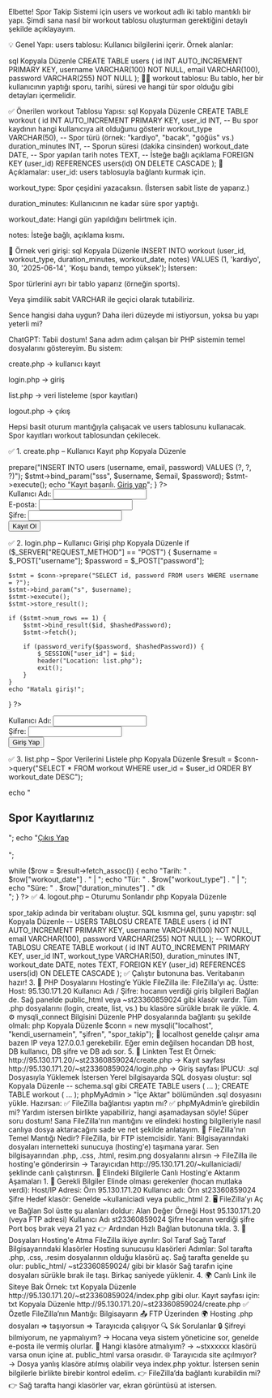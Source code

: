 Elbette! Spor Takip Sistemi için users ve workout adlı iki tablo mantıklı bir yapı. Şimdi sana nasıl bir workout tablosu oluşturman gerektiğini detaylı şekilde açıklayayım.

💡 Genel Yapı:
users tablosu:
Kullanıcı bilgilerini içerir. Örnek alanlar:

sql
Kopyala
Düzenle
CREATE TABLE users (
    id INT AUTO_INCREMENT PRIMARY KEY,
    username VARCHAR(100) NOT NULL,
    email VARCHAR(100),
    password VARCHAR(255) NOT NULL
);
🏋️‍♂️ workout tablosu:
Bu tablo, her bir kullanıcının yaptığı sporu, tarihi, süresi ve hangi tür spor olduğu gibi detayları içermelidir.

✅ Önerilen workout Tablosu Yapısı:
sql
Kopyala
Düzenle
CREATE TABLE workout (
    id INT AUTO_INCREMENT PRIMARY KEY,
    user_id INT,                          -- Bu spor kaydının hangi kullanıcıya ait olduğunu gösterir
    workout_type VARCHAR(50),            -- Spor türü (örnek: "kardiyo", "bacak", "göğüs" vs.)
    duration_minutes INT,                -- Sporun süresi (dakika cinsinden)
    workout_date DATE,                   -- Spor yapılan tarih
    notes TEXT,                          -- İsteğe bağlı açıklama
    FOREIGN KEY (user_id) REFERENCES users(id) 
        ON DELETE CASCADE
);
📌 Açıklamalar:
user_id: users tablosuyla bağlantı kurmak için.

workout_type: Spor çeşidini yazacaksın. (İstersen sabit liste de yaparız.)

duration_minutes: Kullanıcının ne kadar süre spor yaptığı.

workout_date: Hangi gün yapıldığını belirtmek için.

notes: İsteğe bağlı, açıklama kısmı.

🎯 Örnek veri girişi:
sql
Kopyala
Düzenle
INSERT INTO workout (user_id, workout_type, duration_minutes, workout_date, notes)
VALUES (1, 'kardiyo', 30, '2025-06-14', 'Koşu bandı, tempo yüksek');
İstersen:

Spor türlerini ayrı bir tablo yaparız (örneğin sports).

Veya şimdilik sabit VARCHAR ile geçici olarak tutabiliriz.

Sence hangisi daha uygun? Daha ileri düzeyde mi istiyorsun, yoksa bu yapı yeterli mi?




ChatGPT:
Tabii dostum! Sana adım adım çalışan bir PHP sistemin temel dosyalarını göstereyim. Bu sistem:

create.php → kullanıcı kayıt

login.php → giriş

list.php → veri listeleme (spor kayıtları)

logout.php → çıkış

Hepsi basit oturum mantığıyla çalışacak ve users tablosunu kullanacak. Spor kayıtları workout tablosundan çekilecek.

✅ 1. create.php – Kullanıcı Kayıt
php
Kopyala
Düzenle
<?php
session_start();
$conn = new mysqli("localhost", "root", "", "spor_takip");

if ($_SERVER["REQUEST_METHOD"] == "POST") {
    $username = $_POST["username"];
    $email = $_POST["email"];
    $password = password_hash($_POST["password"], PASSWORD_DEFAULT);

    $stmt = $conn->prepare("INSERT INTO users (username, email, password) VALUES (?, ?, ?)");
    $stmt->bind_param("sss", $username, $email, $password);
    $stmt->execute();

    echo "Kayıt başarılı. <a href='login.php'>Giriş yap</a>";
}
?>

<form method="POST">
    Kullanıcı Adı: <input type="text" name="username" required><br>
    E-posta: <input type="email" name="email" required><br>
    Şifre: <input type="password" name="password" required><br>
    <button type="submit">Kayıt Ol</button>
</form>
✅ 2. login.php – Kullanıcı Girişi
php
Kopyala
Düzenle
<?php
session_start();
$conn = new mysqli("localhost", "root", "", "spor_takip");

if ($_SERVER["REQUEST_METHOD"] == "POST") {
    $username = $_POST["username"];
    $password = $_POST["password"];

    $stmt = $conn->prepare("SELECT id, password FROM users WHERE username = ?");
    $stmt->bind_param("s", $username);
    $stmt->execute();
    $stmt->store_result();
    
    if ($stmt->num_rows == 1) {
        $stmt->bind_result($id, $hashedPassword);
        $stmt->fetch();

        if (password_verify($password, $hashedPassword)) {
            $_SESSION["user_id"] = $id;
            header("Location: list.php");
            exit();
        }
    }
    echo "Hatalı giriş!";
}
?>

<form method="POST">
    Kullanıcı Adı: <input type="text" name="username" required><br>
    Şifre: <input type="password" name="password" required><br>
    <button type="submit">Giriş Yap</button>
</form>
✅ 3. list.php – Spor Verilerini Listele
php
Kopyala
Düzenle
<?php
session_start();
if (!isset($_SESSION["user_id"])) {
    header("Location: login.php");
    exit();
}
$conn = new mysqli("localhost", "root", "", "spor_takip");
$user_id = $_SESSION["user_id"];

$result = $conn->query("SELECT * FROM workout WHERE user_id = $user_id ORDER BY workout_date DESC");

echo "<h2>Spor Kayıtlarınız</h2>";
echo "<a href='logout.php'>Çıkış Yap</a><br><br>";

while ($row = $result->fetch_assoc()) {
    echo "Tarih: " . $row["workout_date"] . " | ";
    echo "Tür: " . $row["workout_type"] . " | ";
    echo "Süre: " . $row["duration_minutes"] . " dk<br>";
}
?>
✅ 4. logout.php – Oturumu Sonlandır
php
Kopyala
Düzenle
<?php
session_start();
session_destroy();
header("Location: login.php");
exit();
🔧 Notlar:
Tüm dosyaları aynı dizinde tut.

spor_takip adında bir veritabanı oluştur.

users ve workout tabloları az önce verdiğimiz gibi olmalı.

Güvenlik için prepared statements kullanıldı.

Arayüz sade ama istersen Bootstrap ile şıklaştırabiliriz.

İstersen şimdi buna bir de workout ekleme sayfası (add_workout.php) ekleyebiliriz. Onu da yapalım mı?



Harika soru dostum! Sana adım adım hocanın verdiği hosting bilgileriyle kendi veritabanını nasıl kuracağını ve bu sistemini oraya nasıl taşıyacağını göstereceğim.

🧠 Genel Mantık:
Hosting’e phpMyAdmin üzerinden bağlanırsın.

users ve workout tablolarını orada oluşturursun (ister elle, ister .sql dosyası ile).

PHP dosyalarını FileZilla gibi bir FTP programıyla yükleyip yayına alırsın.

✅ Aşamalar:
1. 🔑 Hosting Bilgilerini Topla:
Sana verilen bilgiler genelde şöyle olur:

FTP Sunucu Adı: ftp.alanadi.com ya da IP (örnek: 95.130.171.20)

Kullanıcı Adı

Şifre

phpMyAdmin Adresi: Genelde http://95.130.171.20/phpmyadmin/ gibi

💬 Hocan sana bu bilgileri vermişti: Örnek adres ⇒ http://95.130.171.20/~st23360859024/

2. 🛠 phpMyAdmin’e Gir ve Veritabanı Oluştur:
Tarayıcına phpMyAdmin adresini yaz (örnek: http://95.130.171.20/phpmyadmin/)

Giriş yap.

Sol üstten Yeni > spor_takip adında bir veritabanı oluştur.

SQL kısmına gel, şunu yapıştır:

sql
Kopyala
Düzenle
-- USERS TABLOSU
CREATE TABLE users (
    id INT AUTO_INCREMENT PRIMARY KEY,
    username VARCHAR(100) NOT NULL,
    email VARCHAR(100),
    password VARCHAR(255) NOT NULL
);

-- WORKOUT TABLOSU
CREATE TABLE workout (
    id INT AUTO_INCREMENT PRIMARY KEY,
    user_id INT,
    workout_type VARCHAR(50),
    duration_minutes INT,
    workout_date DATE,
    notes TEXT,
    FOREIGN KEY (user_id) REFERENCES users(id) ON DELETE CASCADE
);
✅ Çalıştır butonuna bas. Veritabanın hazır!

3. 📂 PHP Dosyalarını Hosting’e Yükle
FileZilla ile:
FileZilla’yı aç.

Üstte:

Host: 95.130.171.20

Kullanıcı Adı / Şifre: hocanın verdiği giriş bilgileri

Bağlan de.

Sağ panelde public_html veya ~st23360859024 gibi klasör vardır.

Tüm .php dosyalarını (login, create, list, vs.) bu klasöre sürükle bırak ile yükle.

4. ⚙️ mysqli_connect Bilgisini Düzenle
PHP dosyalarında bağlantı şu şekilde olmalı:

php
Kopyala
Düzenle
$conn = new mysqli("localhost", "kendi_usernamein", "şifren", "spor_takip");
🧠 localhost genelde çalışır ama bazen IP veya 127.0.0.1 gerekebilir.
Eğer emin değilsen hocandan DB host, DB kullanıcı, DB şifre ve DB adı sor.

5. 🔗 Linkten Test Et
Örnek:
http://95.130.171.20/~st23360859024/create.php → Kayıt sayfası
http://95.130.171.20/~st23360859024/login.php → Giriş sayfası

İPUCU: .sql Dosyasıyla Yüklemek İstersen
Yerel bilgisayarda SQL dosyası oluştur:

sql
Kopyala
Düzenle
-- schema.sql gibi
CREATE TABLE users ( ... );
CREATE TABLE workout ( ... );
phpMyAdmin > "İçe Aktar" bölümünden .sql dosyasını yükle.

Hazırsan:
✅ FileZilla bağlantısı yaptın mı?
✅ phpMyAdmin’e girebildin mi?

Yardım istersen birlikte yapabiliriz, hangi aşamadaysan söyle!








Süper soru dostum! Sana FileZilla'nın mantığını ve elindeki hosting bilgileriyle nasıl canlıya dosya aktaracağını sade ve net şekilde anlatayım.

🧠 FileZilla'nın Temel Mantığı Nedir?
FileZilla, bir FTP istemcisidir. Yani:

Bilgisayarındaki dosyaları internetteki sunucuya (hosting'e) taşımana yarar.

Sen bilgisayarından .php, .css, .html, resim.png dosyalarını alırsın → FileZilla ile hosting'e gönderirsin → Tarayıcıdan http://95.130.171.20/~kullaniciadi/ şeklinde canlı çalıştırırsın.

🧳 Elindeki Bilgilerle Canlı Hosting'e Aktarım Aşamaları
1. 🔧 Gerekli Bilgiler
Elinde olması gerekenler (hocan mutlaka verdi):

Host/IP Adresi: Örn 95.130.171.20

Kullanıcı adı: Örn st23360859024

Şifre

Hedef klasör: Genelde ~kullaniciadi veya public_html

2. 🖥 FileZilla’yı Aç ve Bağlan
Sol üstte şu alanları doldur:

Alan	Değer Örneği
Host	95.130.171.20 (veya FTP adresi)
Kullanıcı Adı	st23360859024
Şifre	Hocanın verdiği şifre
Port	boş bırak veya 21 yaz

👉 Ardından Hızlı Bağlan butonuna tıkla.

3. 📂 Dosyaları Hosting'e Atma
FileZilla ikiye ayrılır:

Sol Taraf	Sağ Taraf
Bilgisayarındaki klasörler	Hosting sunucusu klasörleri

Adımlar:

Sol tarafta .php, .css, .resim dosyalarının olduğu klasörü aç.

Sağ tarafta genelde şu olur:

public_html/

~st23360859024/ gibi bir klasör

Sağ tarafın içine dosyaları sürükle bırak ile taşı.

Birkaç saniyede yüklenir.

4. 🌍 Canlı Link ile Siteye Bak
Örnek:

txt
Kopyala
Düzenle
http://95.130.171.20/~st23360859024/index.php
gibi olur.

Kayıt sayfası için:

txt
Kopyala
Düzenle
http://95.130.171.20/~st23360859024/create.php
✅ Özetle FileZilla’nın Mantığı:
Bilgisayarın	📤 FTP Üzerinden	🌍 Hosting
.php dosyaları	⇒ taşıyorsun ⇒	Tarayıcıda çalışıyor

🔍 Sık Sorulanlar
🔒 Şifreyi bilmiyorum, ne yapmalıyım?
→ Hocana veya sistem yöneticine sor, genelde e-posta ile vermiş olurlar.

📁 Hangi klasöre atmalıyım?
→ ~stxxxxxx klasörü varsa onun içine at. public_html varsa orasıdır.

🌐 Tarayıcıda site açılmıyor?
→ Dosya yanlış klasöre atılmış olabilir veya index.php yoktur.

İstersen senin bilgilerle birlikte birebir kontrol edelim.
👉 FileZilla’da bağlantı kurabildin mi?
👉 Sağ tarafta hangi klasörler var, ekran görüntüsü at istersen.








